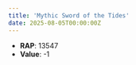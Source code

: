 ```yaml
---
title: 'Mythic Sword of the Tides'
date: 2025-08-05T00:00:00Z
---
```

- **RAP**: 13547
- **Value**: -1

